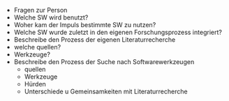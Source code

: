 * Fragen zur Person
* Welche SW wird benutzt?
* Woher kam der Impuls bestimmte SW zu nutzen?
* Welche SW wurde zuletzt in den eigenen Forschungsprozess integriert?
* Beschreibe den Prozess der eigenen Literaturrecherche
 * welche quellen?
 * Werkzeuge?
* Beschreibe den Prozess der Suche nach Softwarewerkzeugen
  * quellen
  * Werkzeuge
  * Hürden
  * Unterschiede u Gemeinsamkeiten mit Literaturrecherche
